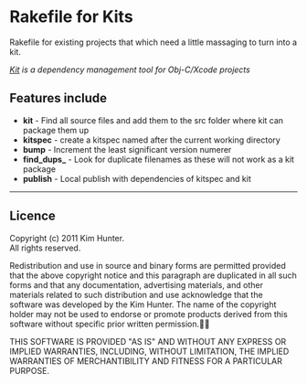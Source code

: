 Rakefile for Kits 
=================
Rakefile for existing projects that which need a little massaging to turn into a kit.

*[Kit](https://github.com/nkpart/kit) is a dependency management tool for Obj-C/Xcode projects*

Features include
----------------
* **kit** - Find all source files and add them to the src folder where kit can package them up
* **kitspec** - create a kitspec named after the current working directory
* **bump** - Increment the least significant version numerer
* **find\_dups_** - Look for duplicate filenames as these will not work as a kit package
* **publish** - Local publish with dependencies of kitspec and kit


----

  
Licence
-------
Copyright (c) 2011 Kim Hunter.  
All rights reserved.  
  

Redistribution and use in source and binary forms are permitted provided
that the above copyright notice and this paragraph are duplicated in all
such forms and that any documentation, advertising materials, and other
materials related to such distribution and use acknowledge that the
software was developed by the Kim Hunter. The name of the copyright holder
may not be used to endorse or promote products derived from this software
without specific prior written permission.

THIS SOFTWARE IS PROVIDED "AS IS" AND WITHOUT ANY EXPRESS OR
IMPLIED WARRANTIES, INCLUDING, WITHOUT LIMITATION, THE IMPLIED
WARRANTIES OF MERCHANTIBILITY AND FITNESS FOR A PARTICULAR PURPOSE.
